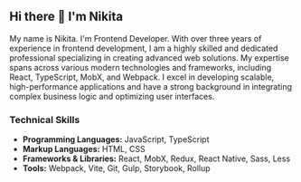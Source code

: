 ## Hi there 👋 I'm Nikita

My name is Nikita. I'm Frontend Developer. With over three years of experience in frontend development, I am a highly skilled and dedicated professional specializing in creating advanced web solutions. My expertise spans across various modern technologies and frameworks, including React, TypeScript, MobX, and Webpack. I excel in developing scalable, high-performance applications and have a strong background in integrating complex business logic and optimizing user interfaces. 

### Technical Skills
- **Programming Languages:** JavaScript, TypeScript
- **Markup Languages:** HTML, CSS
- **Frameworks & Libraries:** React, MobX, Redux, React Native, Sass, Less
- **Tools:** Webpack, Vite, Git, Gulp, Storybook, Rollup
